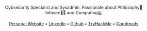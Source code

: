 <p align="center">Cybsecurity Specialist and Sysadmin. Passionate about Philosophy🤔 Infosec🥷🏻 and Computing💻</p>
  
<p align="center">
  <a href="https://danieldavidson.github.io" target="_blank">Personal Website</a> •
  <a href="https://www.linkedin.com/in/edoardoottavianelli/" target="_blank">LinkedIn</a> •
  <a href="https://github.com/danieldavidson" target="_blank">Github</a> •
  <a href="https://tryhackme.com/p/Pyr0" target="_blank">TryHackMe</a> •
  <a href="https://www.goodreads.com/daniel_reads" target="_blank">Goodreads</a>
</p>
